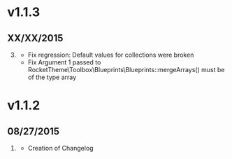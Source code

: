 # v1.1.3
## XX/XX/2015

3. [](#bugfix)
    * Fix regression: Default values for collections were broken
    * Fix Argument 1 passed to RocketTheme\Toolbox\Blueprints\Blueprints::mergeArrays() must be of the type array

# v1.1.2
## 08/27/2015

1. [](#new)
    * Creation of Changelog
